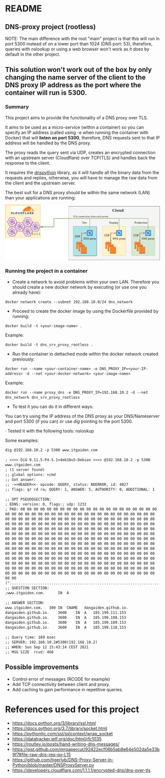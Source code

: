 # README 

## DNS-proxy project (rootless)

NOTE: The main difference with the root "main" project is that this will run in port 5300 instead of on a lower port than 1024 (DNS port: 53), therefore, queries with nslookup or using a web browser won't work as it does by default in the other project.

**This solution won't work out of the box** by only changing the name server of the client to the DNS proxy IP address as the port where the container will run is 5300.
---

### Summary

This project aims to provide the functionality of a DNS proxy over TLS.

It aims to be used as a micro-service (within a container) so you can specify an IP address (called using -e when running the container with Docker) that will **listen on port 5300**, therefore, DNS requests sent to that IP address will be handled by the DNS proxy.

The proxy reads the query sent via UDP, creates an encrypted connection with an upstream server (Cloudflare) over TCP(TLS) and handles back the response to the client.

It requires the [dnspython](https://www.dnspython.org/) library, as it will handle all the binary data from the requests and replies, otherwise, you will have to manage the raw data from the client and the upstream server.

The best suit for a DNS proxy should be within the same network (LAN) than your applications are running:

![Cloud Architecture](../Cloud_architecture_overview.png "Architecture Overview")

### Running the project in a container

- Create a network to avoid problems within your own LAN. Therefore
you should create a new docker network by executing (or use one you already have):

```
docker network create --subnet 192.168.10.0/24 dns_network
```

- Proceed to create the docker image by using the Dockerfile provided by running:
```
docker build -t <your-image-name> .
```
Example:
```
docker build -t dns_srv_proxy_rootless .
```

- Run the container in dettached mode within the docker network created previously:

```
docker run --name <your-container-name> -e DNS_PROXY_IP=<your-IP-address> -d --net <your-docker-network> <your-image-name>
```

Example:
```
docker run --name proxy_dns -e DNS_PROXY_IP=192.168.10.2 -d --net dns_network dns_srv_proxy_rootless
```

- To test it you can do it in different ways:

You can try using the IP address of the DNS proxy as your DNS/Nameserver and port 5300 (if you can) or use *dig* pointing to the port 5300.

· Tested it with the following tools: nslookup

Some examples:

``` # Using dig
dig @192.168.10.2 -p 5300 www.itgaiden.com

; <<>> DiG 9.11.5-P4-5.1+deb10u5-Debian <<>> @192.168.10.2 -p 5300 www.itgaiden.com
; (1 server found)
;; global options: +cmd
;; Got answer:
;; ->>HEADER<<- opcode: QUERY, status: NOERROR, id: 4027
;; flags: qr rd ra; QUERY: 1, ANSWER: 5, AUTHORITY: 0, ADDITIONAL: 1

;; OPT PSEUDOSECTION:
; EDNS: version: 0, flags:; udp: 1232
; PAD: 00 00 00 00 00 00 00 00 00 00 00 00 00 00 00 00 00 00 00 00 00 00 00 00 00 00 00 00 00 00 00 00 00 00 00 00 00 00 00 00 00 00 00 00 00 00 00 00 00 00 00 00 00 00 00 00 00 00 00 00 00 00 00 00 00 00 00 00 00 00 00 00 00 00 00 00 00 00 00 00 00 00 00 00 00 00 00 00 00 00 00 00 00 00 00 00 00 00 00 00 00 00 00 00 00 00 00 00 00 00 00 00 00 00 00 00 00 00 00 00 00 00 00 00 00 00 00 00 00 00 00 00 00 00 00 00 00 00 00 00 00 00 00 00 00 00 00 00 00 00 00 00 00 00 00 00 00 00 00 00 00 00 00 00 00 00 00 00 00 00 00 00 00 00 00 00 00 00 00 00 00 00 00 00 00 00 00 00 00 00 00 00 00 00 00 00 00 00 00 00 00 00 00 00 00 00 00 00 00 00 00 00 00 00 00 00 00 00 00 00 00 00 00 00 00 00 00 00 00 00 00 00 00 00 00 00 00 00 00 00 00 00 00 00 00 00 00 00 00 00 00 00 00 00 00 00 00 00 00 00 00 00 00 00 00 00 00 00 00 00 00 00 00 00 00 00 00 00 00 00 00 00 00 00 00 00 00 00 00 00 00 00 00 00 00 00 00 00 00 00 00 00 00 00 00 00 00 00 00 00 00 00 00 00 00 00 00 00 00 00 00 00 ("..................................................................................................................................................................................................................................................................................................................................")
;; QUESTION SECTION:
;www.itgaiden.com.		IN	A

;; ANSWER SECTION:
www.itgaiden.com.	300	IN	CNAME	dangaiden.github.io.
dangaiden.github.io.	3600	IN	A	185.199.111.153
dangaiden.github.io.	3600	IN	A	185.199.108.153
dangaiden.github.io.	3600	IN	A	185.199.109.153
dangaiden.github.io.	3600	IN	A	185.199.110.153

;; Query time: 169 msec
;; SERVER: 192.168.10.2#5300(192.168.10.2)
;; WHEN: Sun Sep 12 15:43:14 CEST 2021
;; MSG SIZE  rcvd: 468
```

## Possible improvements

- Control error of messages (RCODE for example)
- Add TCP connectivity between client and proxy.
- Add caching to gain performance in repetitive queries.

# References used for this project

- https://docs.python.org/3/library/ssl.html
- https://docs.python.org/3.7/library/socket.html
- https://pythontic.com/ssl/sslcontext/wrap_socket
- https://datatracker.ietf.org/doc/html/rfc1035
- https://routley.io/posts/hand-writing-dns-messages/
- https://gist.github.com/mrpapercut/92422ecf06b5ab8e64e502da5e33b9f7#file-raw-dns-req-py-L15
- https://github.com/tigerlyb/DNS-Proxy-Server-in-Python/blob/master/DNSProxyServer.py
- https://developers.cloudflare.com/1.1.1.1/encrypted-dns/dns-over-tls


